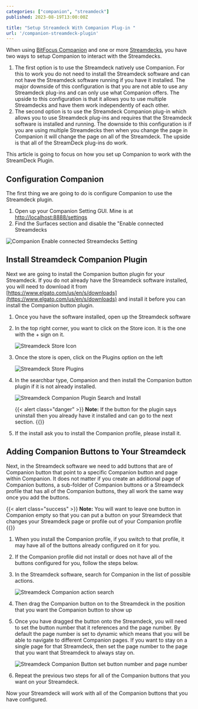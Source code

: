 ```yaml
---
categories: ["companion", "streamdeck"]
published: 2023-08-19T13:00:00Z

title: "Setup Streamdeck With Companion Plug-in "
url: '/companion-streamdeck-plugin'
---
```


When using [BitFocus Companion](https://bitfocus.io/companion) and one or more [Streamdecks](https://www.elgato.com/us/en/s/welcome-to-stream-deck), you have two ways to setup Companion to interact with the Streamdecks.  

1. The first option is to use the Streamdeck natively use Companion.  For this to work you do not need to install the Streamdeck software and can not have the Streamdeck software running if you have it installed.  The major downside of this configuration is that you are not able to use any Streamdeck plug-ins and can only use what Companion offers.  The upside to this configuration is that it allows you to use multiple Streamdecks and have them work independently of each other.
1. The second option is to use the Streamdeck Companion plug-in which allows you to use Streamdeck plug-ins and requires that the Streamdeck software is installed and running.  The downside to this configuration is if you are using multiple Streamdecks then when you change the page in Companion it will change the page on all of the Streamdeck.  The upside is that all of the StreamDeck plug-ins do work.  

This article is going to focus on how you set up Companion to work with the StreamDeck Plugin.

<!--more-->

## Configuration Companion

The first thing we are going to do is configure Companion to use the Streamdeck plugin.

1. Open up your Companion Setting GUI.  Mine is at [http://localhost:8888/settings](http://localhost:8888/settings)
1. Find the Surfaces section and disable the "Enable connected Streamdecks

  ![Companion Enable connected Streamdecks Setting](/images/companion/plugin/companion-turn-on-plugin.png)

## Install Streamdeck Companion Plugin

Next we are going to install the Companion button plugin for your Streamdeck.  If you do not already have the Streamdeck software installed, you will need to download it from [https://www.elgato.com/us/en/s/downloads](https://www.elgato.com/us/en/s/downloads) and install it before you can install the Companion button plugin.

1. Once you have the software installed, open up the Streamdeck software
1. In the top right corner, you want to click on the Store icon.  It is the one with the + sign on it.

    ![Streamdeck Store Icon](/images/companion/plugin/streamdeck-store.png)

1. Once the store is open, click on the Plugins option on the left

    ![Streamdeck Store Plugins](/images/companion/plugin/streamdeck-store-plugins.png)

1. In the searchbar type, Companion and then install the Companion button plugin if it is not already installed.  

    ![Streamdeck Companion Plugin Search and Install](/images/companion/plugin/streamdeck-store-companion-plugin.png)

    {{< alert class="danger" >}}
**Note:** If the button for the plugin says uninstall then you already have it installed and can go to the next section.
    {{</alert>}}

1. If the install ask you to install the Companion profile, please install it.  

## Adding Companion Buttons to Your Streamdeck

Next, in the Streamdeck software we need to add buttons that are of Companion button that point to a specific Companion button and page within Companion.  It does not matter if you create an additional page of Companion buttons, a sub-folder of Companion buttons or a Streamdeck profile that has all of the Companion buttons, they all work the same way once you add the buttons. 

{{< alert class="success" >}}
**Note:** You will want to leave one button in Companion empty so that you can put a button on your Streamdeck that changes your Streamdeck page or profile out of your Companion profile
{{</alert>}}

1. When you install the Companion profile, if you switch to that profile, it may have all of the buttons already configured on it for you.  
1. If the Companion profile did not install or does not have all of the buttons configured for you, follow the steps below.
1. In the Streamdeck software, search for Companion in the list of possible actions.  

    ![Streamdeck Companion action search](/images/companion/plugin/streamdeck-companion-button-action.png)

1. Then drag the Companion button on to the Streamdeck in the position that you want the Companion button to show up
1. Once you have dragged the button onto the Streamdeck, you will need to set the button number that it references and the page number.  By default the page number is set to dynamic which means that you will be able to navigate to different Companion pages.  If you want to stay on a single page for that Streamdeck, then set the page number to the page that you want that Streamdeck to always stay on.

    ![Streamdeck Companion Button set button number and page number](/images/companion/plugin/streamdeck-companion-button-set-button-and-page.png)

1. Repeat the previous two steps for all of the Companion buttons that you want on your Streamdeck.

Now your Streamdeck will work with all of the Companion buttons that you have configured.  
